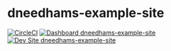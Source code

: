# dneedhams-example-site

[![CircleCI](https://circleci.com/gh/davidneedham/dneedhams-example-site.svg?style=shield)](https://circleci.com/gh/davidneedham/dneedhams-example-site)
[![Dashboard dneedhams-example-site](https://img.shields.io/badge/dashboard-dneedhams_example_site-yellow.svg)](https://dashboard.pantheon.io/sites/f6d33d20-3822-4379-bfce-c38b7698139a#dev/code)
[![Dev Site dneedhams-example-site](https://img.shields.io/badge/site-dneedhams_example_site-blue.svg)](http://dev-dneedhams-example-site.pantheonsite.io/)
